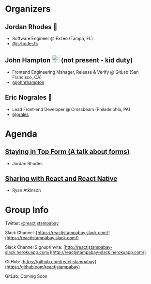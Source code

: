 # Organizers

## Jordan Rhodes 🍑

* Software Engineer @ Exzeo (Tampa, FL)
* [@jsrhodes15](https://twitter.com/jsrhodes15)

## John Hampton <img src="https://emoji.slack-edge.com/T02592416/hipster-tanuki/94529b8ed5f5dd4a.png" alt="drawing" width="25"/> (not present - kid duty)

* Frontend Engineering Manager, Release & Verify @ GitLab (San Francisco, CA)
* [@johnrhampton](https://twitter.com/johnrhampton)

## Eric Nograles 🦅 

* Lead Front-end Developer @ Crossbeam (Philadelphia, PA)
* [@grales](https://twitter.com/grales)

# Agenda

## [Staying in Top Form (A talk about forms)](https://docs.google.com/presentation/d/e/2PACX-1vQ9UDHq9v4tQJ5dwdZq-_aBLryFzSD6QkDmVDjRomu2WDsMBi6gyTIM28tOcmvP-rdEuLOD3Y7zpZ86/pub?start=false&loop=false&delayms=3000&slide=id.g50b98781cc_0_138)
* Jordan Rhodes


## [Sharing with React and React Native](https://drive.google.com/file/d/1N-6Fdd6p5M7NONL1HFn16SPe1qQeTnmB/view?usp=sharing)
* Ryan Atkinson

# Group Info

Twitter: [@reactjstampabay](https://twitter.com/reactjstampabay)

Slack Channel: [https://reactjstampabay.slack.com/](https://reactjstampabay.slack.com/)

Slack Channel Signup/Invite: [http://reactjstampabay-slack.herokuapp.com/](http://reactjstampabay-slack.herokuapp.com/)

GitHub: [https://github.com/reactjstampabay](https://github.com/reactjstampabay)

GitLab: Coming Soon
